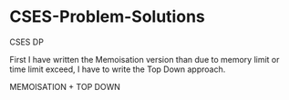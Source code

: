 # CSES-Problem-Solutions
CSES DP



First I have written the Memoisation version than due to memory limit or time limit exceed, I have to write the Top Down approach.


MEMOISATION + TOP DOWN
